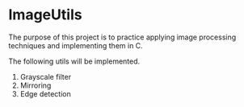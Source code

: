 
# ImageUtils
The purpose of this project is to practice applying image processing techniques and implementing them in C.

The following utils will be implemented.
1. Grayscale filter
2. Mirroring
3. Edge detection
